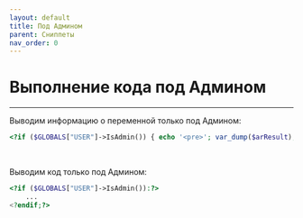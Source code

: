 ```yaml
---
layout: default
title: Под Админом
parent: Сниппеты
nav_order: 0
---
```


# Выполнение кода под Админом

<sub></sub>

---

Выводим информацию о переменной только под Админом:

```php
<?if ($GLOBALS["USER"]->IsAdmin()) { echo '<pre>'; var_dump($arResult); echo '</pre>'; }?>
```
<br>

Выводим код только под Админом:

```php
<?if ($GLOBALS["USER"]->IsAdmin()):?>
    ...
<?endif;?>
```
